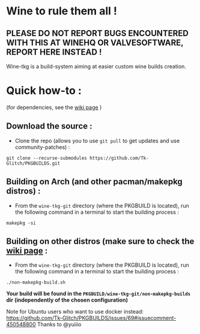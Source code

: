 # Wine to rule them all !

## PLEASE DO NOT REPORT BUGS ENCOUNTERED WITH THIS AT WINEHQ OR VALVESOFTWARE, REPORT HERE INSTEAD !

Wine-tkg is a build-system aiming at easier custom wine builds creation.


# Quick how-to :

(for dependencies, see the [wiki page](https://github.com/Tk-Glitch/PKGBUILDS/wiki/wine-tkg-git) )

## Download the source :


 * Clone the repo (allows you to use `git pull` to get updates and use community-patches) :
```
git clone --recurse-submodules https://github.com/Tk-Glitch/PKGBUILDS.git
```


## Building on Arch (and other pacman/makepkg distros) :

 * From the `wine-tkg-git` directory (where the PKGBUILD is located), run the following command in a terminal to start the building process :
```
makepkg -si
```


## Building on other distros (make sure to check the [wiki page](https://github.com/Tk-Glitch/PKGBUILDS/wiki/wine-tkg-git) :

 * From the `wine-tkg-git` directory (where the PKGBUILD is located), run the following command in a terminal to start the building process :
```
./non-makepkg-build.sh
```
**Your build will be found in the `PKGBUILD/wine-tkg-git/non-makepkg-builds` dir (independently of the chosen configuration)**


Note for Ubuntu users who want to use docker instead: https://github.com/Tk-Glitch/PKGBUILDS/issues/69#issuecomment-450548800 Thanks to @yuiiio
